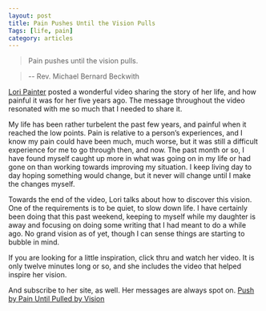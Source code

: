 ```yaml
---
layout: post
title: Pain Pushes Until the Vision Pulls 
Tags: [life, pain]
category: articles
---
```


> Pain pushes until the vision pulls. 

> -- Rev. Michael Bernard Beckwith

[Lori Painter](http://www.lifebylori.com/pushed-by-pain-until-pulled-by-a-vision) posted a wonderful video sharing the story of her life, and how painful it was for her five years ago. The message throughout the video resonated with me so much that I needed to share it. 

My life has been rather turbelent the past few years, and painful when it reached the low points. Pain is relative to a person’s experiences, and I know my pain could have been much, much worse, but it was still a difficult experience for me to go through then, and now. The past month or so, I have found myself caught up more in what was going on in my life or had gone on than working towards improving my situation. I keep living day to day hoping something would change, but it never will change until I make the changes myself. 

Towards the end of the video, Lori talks about how to discover this vision. One of the requirements is to be quiet, to slow down life. I have certainly been doing that this past weekend, keeping to myself while my daughter is away and focusing on doing some writing that I had meant to do a while ago. No grand vision as of yet, though I can sense things are starting to bubble in mind. 

If you are looking for a little inspiration, click thru and watch her video. It is only twelve minutes long or so, and she includes the video that helped inspire her vision. 

And subscribe to her site, as well. Her messages are always spot on. [Push by Pain Until Pulled by Vision](http://www.lifebylori.com/pushed-by-pain-until-pulled-by-a-vision)